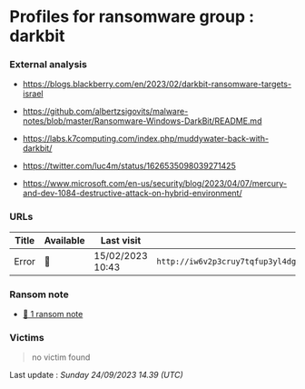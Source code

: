# Profiles for ransomware group : **darkbit**



### External analysis
- https://blogs.blackberry.com/en/2023/02/darkbit-ransomware-targets-israel

- https://github.com/albertzsigovits/malware-notes/blob/master/Ransomware-Windows-DarkBit/README.md

- https://labs.k7computing.com/index.php/muddywater-back-with-darkbit/

- https://twitter.com/luc4m/status/1626535098039271425

- https://www.microsoft.com/en-us/security/blog/2023/04/07/mercury-and-dev-1084-destructive-attack-on-hybrid-environment/

### URLs
| Title | Available | Last visit | fqdn | Screenshot 
|---|---|---|---|---|
| Error | 🔴 | 15/02/2023 10:43 | `http://iw6v2p3cruy7tqfup3yl4dgt4pfibfa3ai4zgnu5df2q3hus3lm7c7ad.onion` | <a href="https://images.ransomware.live/screenshots/iw6v2p3cruy7tqfup3yl4dgt4pfibfa3ai4zgnu5df2q3hus3lm7c7ad-onion.png" target=_blank>📸</a> | 


### Ransom note
* [📝 1 ransom note](notes/darkbit)

### Victims

> no victim found




Last update : _Sunday 24/09/2023 14.39 (UTC)_
